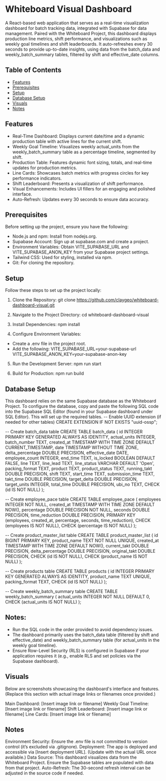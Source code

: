 # Whiteboard Visual Dashboard

A React-based web application that serves as a real-time visualization dashboard for batch tracking data, integrated with Supabase for data management. Paired with the Whiteboard Project, this dashboard displays production line metrics, shift performance, and visualizations such as weekly goal timelines and shift leaderboards. It auto-refreshes every 30 seconds to provide up-to-date insights, using data from the batch_data and weekly_batch_summary tables, filtered by shift and effective_date columns.

## Table of Contents

- [Features](#features)
- [Prerequisites](#prerequisites)
- [Setup](#setup)
- [Database Setup](#database-setup)
- [Visuals](#visuals)
- [Notes](#notes)


## Features

- Real-Time Dashboard: Displays current date/time and a dynamic production table with active lines for the current shift.
- Weekly Goal Timeline: Visualizes weekly actual_units from the weekly_batch_summary table as a percentage timeline,     segmented by shift.
- Production Table: Features dynamic font sizing, totals, and real-time updates for production metrics.
- Line Cards: Showcases batch metrics with progress circles for key performance indicators.
- Shift Leaderboard: Presents a visualization of shift performance.
- Visual Enhancements: Includes UI fillers for an engaging and polished interface.
- Auto-Refresh: Updates every 30 seconds to ensure data accuracy.

## Prerequisites
Before setting up the project, ensure you have the following:

- Node.js and npm: Install from nodejs.org.
- Supabase Account: Sign up at supabase.com and create a project.
- Environment Variables: Obtain VITE_SUPABASE_URL and VITE_SUPABASE_ANON_KEY from your Supabase project settings.
- Tailwind CSS: Used for styling, installed via npm.
- Git: For cloning the repository.

## Setup
Follow these steps to set up the project locally:

1. Clone the Repository: git clone https://github.com/claygeo/whiteboard-dashboard-visual.git


2. Navigate to the Project Directory: cd whiteboard-dashboard-visual


3. Install Dependencies: npm install


4. Configure Environment Variables:
- Create a .env file in the project root.
- Add the following: VITE_SUPABASE_URL=your-supabase-url
VITE_SUPABASE_ANON_KEY=your-supabase-anon-key

5. Run the Development Server: npm run start

6. Build for Production: npm run build

## Database Setup
This dashboard relies on the same Supabase database as the Whiteboard Project. To configure the database, copy and paste the following SQL code into the Supabase SQL Editor (found in your Supabase dashboard under SQL Editor). This will set up the required tables.
-- Enable UUID extension (if needed for other tables)
CREATE EXTENSION IF NOT EXISTS "uuid-ossp";

-- Create batch_data table
CREATE TABLE batch_data (
    id INTEGER PRIMARY KEY GENERATED ALWAYS AS IDENTITY,
    actual_units INTEGER,
    batch_number TEXT,
    created_at TIMESTAMP WITH TIME ZONE DEFAULT CURRENT_TIMESTAMP,
    date TIMESTAMP WITHOUT TIME ZONE,
    delta_percentage DOUBLE PRECISION,
    effective_date DATE,
    employee_count INTEGER,
    end_time TEXT,
    is_locked BOOLEAN DEFAULT FALSE,
    line TEXT,
    line_lead TEXT,
    line_status VARCHAR DEFAULT 'Open',
    packing_format TEXT,
    product TEXT,
    product_status TEXT,
    running_takt DOUBLE PRECISION,
    shift TEXT,
    start_time TEXT,
    submission_time TEXT,
    takt_time DOUBLE PRECISION,
    target_delta DOUBLE PRECISION,
    target_units INTEGER,
    total_time DOUBLE PRECISION,
    ubi_no TEXT,
    CHECK (id IS NOT NULL)
);

-- Create employee_pace table
CREATE TABLE employee_pace (
    employees INTEGER NOT NULL,
    created_at TIMESTAMP WITH TIME ZONE DEFAULT NOW(),
    percentage DOUBLE PRECISION NOT NULL,
    seconds DOUBLE PRECISION,
    time_reduction DOUBLE PRECISION,
    PRIMARY KEY (employees, created_at, percentage, seconds, time_reduction),
    CHECK (employees IS NOT NULL),
    CHECK (percentage IS NOT NULL)
);

-- Create product_master_list table
CREATE TABLE product_master_list (
    id BIGINT PRIMARY KEY,
    product_name TEXT NOT NULL UNIQUE,
    created_at TIMESTAMP WITH TIME ZONE DEFAULT NOW(),
    current_takt DOUBLE PRECISION,
    delta_percentage DOUBLE PRECISION,
    original_takt DOUBLE PRECISION,
    CHECK (id IS NOT NULL),
    CHECK (product_name IS NOT NULL)
);

-- Create products table
CREATE TABLE products (
    id INTEGER PRIMARY KEY GENERATED ALWAYS AS IDENTITY,
    product_name TEXT UNIQUE,
    packing_format TEXT,
    CHECK (id IS NOT NULL)
);

-- Create weekly_batch_summary table
CREATE TABLE weekly_batch_summary (
    actual_units INTEGER NOT NULL DEFAULT 0,
    CHECK (actual_units IS NOT NULL)
);

## Notes:

- Run the SQL code in the order provided to avoid dependency issues.
- The dashboard primarily uses the batch_data table (filtered by shift and effective_date) and weekly_batch_summary table (for actual_units in the weekly goal timeline).
- Ensure Row-Level Security (RLS) is configured in Supabase if your application requires it (e.g., enable RLS and set policies via the Supabase dashboard).

## Visuals
Below are screenshots showcasing the dashboard's interface and features. (Replace this section with actual image links or filenames once provided.)

Main Dashboard: [Insert image link or filename]
Weekly Goal Timeline: [Insert image link or filename]
Shift Leaderboard: [Insert image link or filename]
Line Cards: [Insert image link or filename]

## Notes

Environment Security: Ensure the .env file is not committed to version control (it’s excluded via .gitignore).
Deployment: The app is deployed and accessible via [Insert deployment URL]. (Update with the actual URL once available.)
Data Source: This dashboard visualizes data from the Whiteboard Project. Ensure the Supabase tables are populated with data from that project.
Auto-Refresh: The 30-second refresh interval can be adjusted in the source code if needed.

